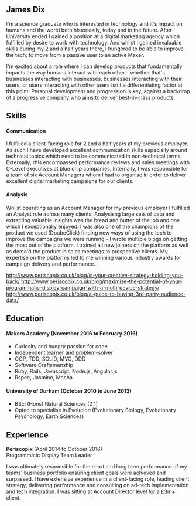 ## James Dix

I'm a science graduate who is interested in technology and it's impact on humans and the world both historically, today and in the future. After University ended I gained a position at a digital marketing agency which fulfilled by desire to work with technology. And whilst I gained invaluable skills during my 2 and a half years there, I hungered to be able to improve the tech; to move from a passive user to an active Maker.

I'm excited about a role where I can develop products that fundamentally impacts the way humans interact with each other - whether that's businesses interacting with businesses, businesses interacting with their users, or users interacting with other users isn't a differentiating factor at this point. Personal development and progression is key, against a backdrop of a progressive company who aims to deliver best-in-class products.

## Skills

#### Communication

I fulfilled a client-facing role for 2 and a half years at my previous employer. As such I have developed excellent communication skills especially around technical topics which need to be communicated in non-technical terms. Externally, rhis encompassed performance reviews and sales meetings with C-Level executives at blue chip companies. Internally, I was responsible for a team of six Account Managers whom I had to organise in order to deliver excellent digital marketing campaigns for our clients.

#### Analysis

Whilst operating as an Account Manager for my previous employer I fulfilled an Analyst role across many clients. Analysisng large sets of data and extracting valuable insights was the bread and butter of the job and one which I exceptionally enjoyed. I was also one of the champions of the product we used (DoubeClick) finding new ways of using the tech to improve the campaigns we were running - I wrote multiple blogs on getting the most out of the platform. I trained all new joiners on the platform as well as demo'd the product in sales meetings to prospective clients. My expertise on the platforms led to me winning various industry awards for campaign delivery and performance.

http://www.periscopix.co.uk/blog/is-your-creative-strategy-holding-you-back/
http://www.periscopix.co.uk/blog/maximise-the-potential-of-your-programmatic-display-campaign-with-a-multi-device-strategy/
http://www.periscopix.co.uk/blog/a-guide-to-buying-3rd-party-audience-data/

## Education

#### Makers Academy (November 2016 to February 2016)

- Curiosity and hungry passion for code
- Independent learner and problem-solver
- OOP, TDD, SOLID, MVC, DDD
- Software Craftsmanship
- Ruby, Rails, Javascript, Node.js, Angular.js
- Rspec, Jasmine, Mocha

#### University of Durham (October 2010 to June 2013)

- BSci (Hons) Natural Sciences (2:1)
- Opted to specialise in Evolution (Evolutionary Biology, Evolutionary Psychology, Earth Sciences)

## Experience

**Periscopix** (April 2014 to October 2016)    
Programmatic Display Team Leader  

I was ultimately responsible for the short and long term performance of my teams' business portfolio ensuring client goals were achieved and surpassed. I have extensive experience in a client-facing role, leading client strategy, delivering performance and consulting on ad-tech implementation and tech integration. I was sitting at Account Director level for a £3m+ client.
